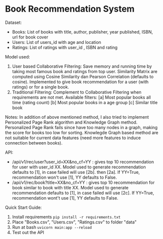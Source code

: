 # Book Recommendation System

Dataset:
- Books: List of books with title, author, publisher, year published, ISBN, url for book cover
- Users: List of users_id with age and location
- Ratings: List of ratings with user_id , ISBN and rating

Model used:
1. User based Collaborative Filtering: Save memory and running time by taking most famous book and ratings from top user. Similarity Matrix are computed using Cosine Similarity dan Pearson Correlation (defaults to cosine). Implemented to give book recommendation for a user (with ratings) or for a single book.
2. Traditional Filtering: Complement to Collaborative Filtering when requirements are not met. Available filters: 
    [a] Most popular books all time (rating count) 
    [b] Most popular books in a age group 
    [c] Similar title book

Notes:
In addition of above mentioned method, I also tried to implement Personalized Page Rank algorithm and Knowledge Graph method. Personalized Page Rank fails since have too many nodes in a graph, making the score for books too low for sorting. Knowlegde Graph based method are not suitable for current data features (need more features to induce connection between books).

API:
- /api/v1/rec/user?user_id=XX&no_cf=YY : gives top 10 recommendation for user with user_id XX. Model used to generate recommendation defaults to [1], in case failed will use [2b]. then [2a]. If YY=True, recommendation won't use [1], YY defaults to False.
- /api/v1/rec/book?title=XX&no_cf=YY : gives top 10 recommendation for book similar to book with title XX. Model used to generate recommendation defaults to [1], in case failed will use [2c]. If YY=True, recommendation wont't use [1], YY defaults to False.

Quick Start Guide:
1. Install requirements ```pip install -r requirements.txt```
2. Place "Books.csv", "Users.csv", "Ratings.csv" to folder "data"
3. Run at bash ```uvicorn main:app --reload```
4. Test out the API
